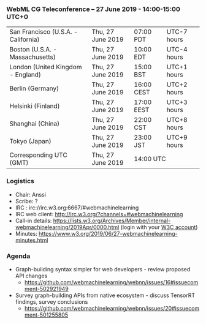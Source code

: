 ### WebML CG Teleconference – 27 June 2019 - 14:00-15:00 UTC+0

<table>
<tr><td> San Francisco (U.S.A. - California) <td> Thu, 27 June 2019 <td> 07:00 PDT <td> UTC-7 hours
<tr><td> Boston (U.S.A. - Massachusetts) <td> Thu, 27 June 2019 <td> 10:00 EDT <td> UTC-4 hours
<tr><td> London (United Kingdom - England) <td> Thu, 27 June 2019 <td> 15:00 BST <td> UTC+1 hours
<tr><td> Berlin (Germany) <td> Thu, 27 June 2019 <td> 16:00 CEST <td> UTC+2 hours
<tr><td> Helsinki (Finland) <td> Thu, 27 June 2019 <td> 17:00 EEST <td> UTC+3 hours
<tr><td> Shanghai (China) <td> Thu, 27 June 2019 <td> 22:00 CST <td> UTC+8 hours
<tr><td> Tokyo (Japan) <td> Thu, 27 June 2019 <td> 23:00 JST <td> UTC+9 hours
<tr><td> Corresponding UTC (GMT) <td> Thu, 27 June 2019 <td colspan=2> 14:00 UTC
</table>
 
### Logistics

* Chair: Anssi
* Scribe: ?
* IRC : irc://irc.w3.org:6667/#webmachinelearning
* IRC web client: http://irc.w3.org/?channels=#webmachinelearning
* Call-in details: https://lists.w3.org/Archives/Member/internal-webmachinelearning/2019Apr/0000.html (login with your [W3C account](https://www.w3.org/Help/Account/))
* Minutes: https://www.w3.org/2019/06/27-webmachinelearning-minutes.html

### Agenda

* Graph-building syntax simpler for web developers - review proposed API changes
  * https://github.com/webmachinelearning/webnn/issues/16#issuecomment-502921949
* Survey graph-building APIs from native ecosystem - discuss TensorRT findings, survey conclusions
  * https://github.com/webmachinelearning/webnn/issues/20#issuecomment-501255805
